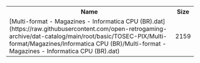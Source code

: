<table>
<tr><th>Name</th><th>Size</th></tr>
<tr><td>[Multi-format - Magazines - Informatica CPU (BR).dat](https://raw.githubusercontent.com/open-retrogaming-archive/dat-catalog/main/root/basic/TOSEC-PIX/Multi-format/Magazines/Informatica CPU (BR)/Multi-format - Magazines - Informatica CPU (BR).dat)</td><td>2159</td></tr>
</table>
